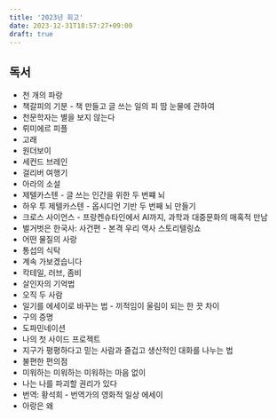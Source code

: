 ```yaml
---
title: '2023년 회고'
date: 2023-12-31T18:57:27+09:00
draft: true
---
```


## 독서

- 천 개의 파랑
- 책갈피의 기분 - 책 만들고 글 쓰는 일의 피 땀 눈물에 관하여
- 천문학자는 별을 보지 않는다
- 뤼미에르 피플
- 고래
- 원더보이
- 세컨드 브레인
- 걸리버 여행기
- 아라의 소설
- 제텔카스텐 - 글 쓰는 인간을 위한 두 번쨰 뇌
- 하우 투 제텔카스텐 - 옵시디언 기반 두 번째 뇌 만들기
- 크로스 사이언스 - 프랑켄슈타인에서 AI까지, 과학과 대중문화의 매혹적 만남
- 벌거벗은 한국사: 사건편 - 본격 우리 역사 스토리텔링쇼
- 어떤 물질의 사랑
- 통섭의 식탁
- 계속 가보겠습니다
- 칵테일, 러브, 좀비
- 살인자의 기억법
- 오직 두 사람
- 일기를 에세이로 바꾸는 법 - 끼적임이 울림이 되는 한 끗 차이
- 구의 증명
- 도파민네이션
- 나의 첫 사이드 프로젝트
- 지구가 평평하다고 믿는 사람과 즐겁고 생산적인 대화를 나누는 법
- 불편한 편의점
- 미워하는 미워하는 미워하는 마음 없이
- 나는 나를 파괴할 권리가 있다
- 번역: 황석희 - 번역가의 영화적 일상 에세이
- 아랑은 왜
